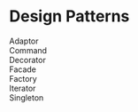 # Design Patterns <br/>
  Adaptor <br/>
  Command <br/>
  Decorator <br/>
  Facade <br/>
  Factory <br/>
  Iterator <br/>
  Singleton <br/>
  
